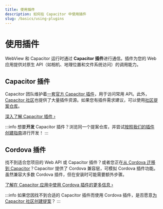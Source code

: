 ```yaml
---
title: 使用插件
description: 如何在 Capacitor 中使用插件
slug: /basics/using-plugins
---
```


# 使用插件

WebView 和 Capacitor 运行时通过 **Capacitor 插件**进行通信。插件为您的 Web 应用提供对原生 API（如相机、地理位置和文件系统访问）的调用能力。

## Capacitor 插件

Capacitor 团队维护着[一套官方 Capacitor 插件](/plugins/official.md)，用于访问常用 API。此外，[Capacitor 社区](https://github.com/capacitor-community/)也提供了大量插件资源。如果您有插件需求建议，可以使用[社区提案仓库](https://github.com/capacitor-community/proposals/)。

[深入了解 Capacitor 插件 &#8250;](/plugins.mdx)

:::info
想要**开发** Capacitor 插件？浏览同一个提案仓库，并尝试[按照我们的插件创建指南](/plugins/creating-plugins/overview.md)进行开发！
:::

## Cordova 插件

找不到适合您项目的 Web API 或 Capacitor 插件？或者您正在[从 Cordova 迁移到 Capacitor](/main/cordova/migration-strategy.md)？Capacitor 提供了 Cordova 兼容层，可模拟 Cordova 插件功能。虽然兼容大多数 Cordova 插件，但在安装时可能需要额外步骤。

[了解在 Capacitor 应用中使用 Cordova 插件的更多信息 &#8250;](/plugins/cordova.md)

:::info
如果您因找不到合适的 Capacitor 插件而使用 Cordova 插件，是否愿意[为 Capacitor 社区创建提案](https://github.com/capacitor-community/proposals/)？
:::